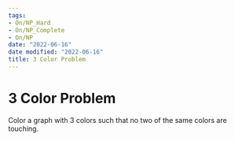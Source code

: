 ```yaml
---
tags:
- On/NP_Hard
- On/NP_Complete
- On/NP
date: "2022-06-16"
date modified: "2022-06-16"
title: 3 Color Problem
---
```


# 3 Color Problem
Color a graph with 3 colors such that no two of the same colors are touching.
